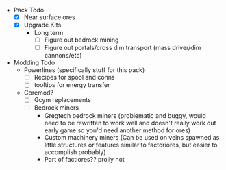 - Pack Todo
	- [x] Near surface ores
  - [x] Upgrade Kits
	- Long term
		- [ ] Figure out bedrock mining
		- [ ] Figure out portals/cross dim transport (mass driver/dim cannons/etc)

- Modding Todo
	-  Powerlines (specifically stuff for this pack)
		- [ ] Recipes for spool and conns
		- [ ] tooltips for energy transfer
	-  Coremod?
		- [ ] Gcym replacements
		- [ ]  Bedrock miners
			- Gregtech bedrock miners (problematic and buggy, would need to be rewritten to work well and doesn't really work out early game so you'd need another method for ores)
			- Custom machinery miners
			(Can be used on veins spawned as little structures or features similar to factoriores, but easier to accomplish probably)
			- Port of factiores?? prolly not
	